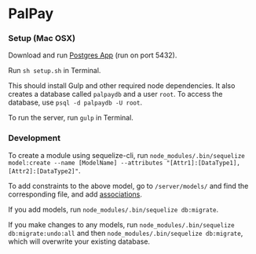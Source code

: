 # PalPay

### Setup (Mac OSX)

Download and run [Postgres App](http://www.postgresapp.com) (run on port 5432).

Run `sh setup.sh` in Terminal.

This should install Gulp and other required node dependencies. It also creates a database called `palpaydb` and a user `root`. To access the database, use `psql -d palpaydb -U root`.

To run the server, run `gulp` in Terminal. 

### Development 

To create a module using sequelize-cli, run `node_modules/.bin/sequelize model:create --name [ModelName] --attributes "[Attr1]:[DataType1], [Attr2]:[DataType2]"`.

To add constraints to the above model, go to `/server/models/` and find the corresponding file, and add [associations](http://docs.sequelizejs.com/en/latest/docs/associations/).

If you add models, run `node_modules/.bin/sequelize db:migrate`.

If you make changes to any models, run `node_modules/.bin/sequelize db:migrate:undo:all` and then `node_modules/.bin/sequelize db:migrate`, which will overwrite your existing database.